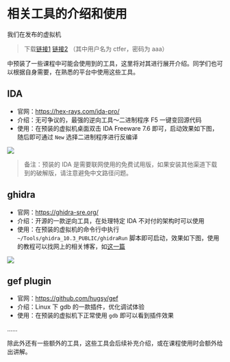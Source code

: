 # 相关工具的介绍和使用

我们在发布的虚拟机

> 下载[链接1](http://10.214.160.32:8088/ubuntu101.ova) [链接2](http://10.12.77.74:8088/ubuntu101.ova) （其中用户名为 ctfer，密码为 aaa）

中预装了一些课程中可能会使用到的工具，这里将对其进行展开介绍。同学们也可以根据自身需要，在熟悉的平台中使用这些工具。

## IDA

- 官网：https://hex-rays.com/ida-pro/
- 介绍：无可争议的，最强的逆向工具～二进制程序 F5 一键变回源代码
- 使用：在预装的虚拟机桌面双击 IDA Freeware 7.6 即可，启动效果如下图，随后即可通过 `New` 选择二进制程序进行反编译

![](https://raw.githubusercontent.com/team-s2/summer_course_2023/master/docs/images/tool_pic_ida.png)

> 备注：预装的 IDA 是需要联网使用的免费试用版，如果安装其他渠道下载到的破解版，请注意避免中文路径问题。

## ghidra

- 官网：https://ghidra-sre.org/
- 介绍：开源的一款逆向工具，在处理特定 IDA 不对付的架构时可以使用
- 使用：在预装的虚拟机的命令行中执行 `~/Tools/ghidra_10.3_PUBLIC/ghidraRun` 脚本即可启动，效果如下图，使用的教程可以找网上的相关博客，如[这一篇](https://zhuanlan.zhihu.com/p/59637690)

![](https://raw.githubusercontent.com/team-s2/summer_course_2023/master/docs/images/tool_pic_ghidra.png)


## gef plugin

- 官网：https://github.com/hugsy/gef
- 介绍：Linux 下 gdb 的一款插件，优化调试体验
- 使用：在预装的虚拟机下正常使用 `gdb` 即可以看到插件效果

……

除此外还有一些额外的工具，这些工具会后续补充介绍，或在课程使用时会额外给出讲解。
